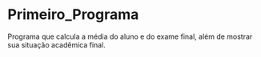 # Primeiro_Programa
Programa que calcula a média do aluno e do exame final, além de mostrar sua situação acadêmica final.


